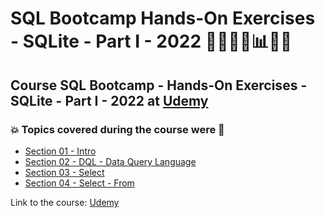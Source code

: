 # SQL Bootcamp Hands-On Exercises - SQLite - Part I - 2022 👩🏻‍💻🤖:bar_chart:🎲💽
## Course SQL Bootcamp - Hands-On Exercises - SQLite - Part I - 2022 at [Udemy](https://www.udemy.com/course/sql-bootcamp-hands-on-exercises-sqlite-part-i/)
### :boom: Topics covered during the course were :rocket:
- [Section 01 - Intro](https://github.com/romulovieira777/SQL_Bootcamp_HandsOn_Exercises_SQLite_Part_I_2022/tree/main/Section_01_Intro)
- [Section 02 - DQL - Data Query Language](https://github.com/romulovieira777/SQL_Bootcamp_HandsOn_Exercises_SQLite_Part_I_2022/tree/main/Section_02_DQL_Data_Query_Language)
- [Section 03 - Select](https://github.com/romulovieira777/SQL_Bootcamp_HandsOn_Exercises_SQLite_Part_I_2022/tree/main/Section_03_Select)
- [Section 04 - Select - From](https://github.com/romulovieira777/SQL_Bootcamp_HandsOn_Exercises_SQLite_Part_I_2022/tree/main/Section_04_Select_From)

Link to the course: [Udemy](https://www.udemy.com/course/sql-bootcamp-hands-on-exercises-sqlite-part-i/)

